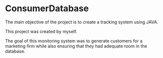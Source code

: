 # ConsumerDatabase

The main objective of the project is to create a tracking system using JAVA.

This project was created by myself.

The goal of this monitoring system was to generate customers for a marketing firm while also ensuring that they 
had adequate room in the database.

